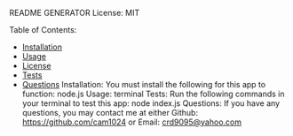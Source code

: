 
  README GENERATOR
  License: MIT  

  
 Table of Contents:
  * [Installation](#installation)
  * [Usage](#usage)
  * [License](#license)
  * [Tests](#tests)
  * [Questions](#questions)
  Installation:
 You must install the following for this app to function:
 node.js
  Usage:
 terminal
  Tests:
 Run the following commands in your terminal to test this app:
 node index.js
  Questions:
 If you have any questions, you may contact me at either
 Github: https://github.com/cam1024
 or
 Email: crd9095@yahoo.com
